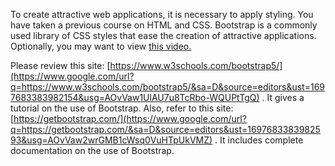 To create attractive web applications, it is necessary to apply styling. You have taken a previous course on HTML and CSS. Bootstrap is a commonly used library of CSS styles that ease the creation of attractive applications. Optionally, you may want to view [this video.](https://www.youtube.com/watch?v=-qfEOE4vtxE)

Please review this site: [https://www.w3schools.com/bootstrap5/](https://www.google.com/url?q=https://www.w3schools.com/bootstrap5/&sa=D&source=editors&ust=1697683383982154&usg=AOvVaw1UlAU7u8TcRbo-WQUPtTgQ) . It gives a tutorial on the use of Bootstrap. Also, refer to this site: [https://getbootstrap.com/](https://www.google.com/url?q=https://getbootstrap.com/&sa=D&source=editors&ust=1697683383982593&usg=AOvVaw2wrGMB1cWsq0VuHTpUkVMZ) . It includes complete documentation on the use of Bootstrap.
